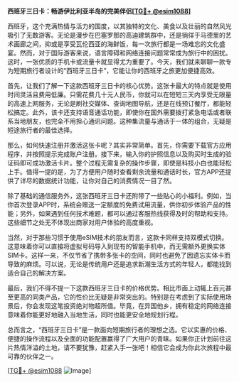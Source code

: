 **西班牙三日卡：畅游伊比利亚半岛的完美伴侣[[TG💪+ @esim1088](https://t.me/s/esim1088)]**

西班牙，这个充满热情与活力的国度，以其独特的文化、美食以及壮丽的自然风光吸引了无数游客。无论是漫步在巴塞罗那的高迪建筑群中，还是徜徉于马德里的艺术画廊之间，抑或是享受瓦伦西亚的海鲜饭，每一次旅行都是一场难忘的文化盛宴。然而，对于国际游客来说，语言障碍和网络连接问题常常成为旅行中的困扰。这时，一张优质的手机卡或流量卡就显得尤为重要了。今天，我们就来聊聊一款专为短期旅行者设计的“西班牙三日卡”，它能让你的西班牙之旅更加便捷高效。

首先，让我们了解一下这款西班牙三日卡的核心优势。这张卡最大的特点就是使用时间灵活且费用低廉。只需花费几十元人民币，你就可以在短短三天内享受无限量的高速上网服务，无论是刷社交媒体、查询地图导航，还是在线预订餐厅，都能轻松搞定。此外，该卡还支持语音通话功能，即使你在国外需要拨打紧急电话或者联系当地朋友，也完全不用担心通讯问题。这种集流量与通话于一体的组合，无疑是短途旅行者的最佳选择。

那么，如何快速注册并激活这张卡呢？其实非常简单。首先，你需要下载官方应用程序，并按照提示完成账户注册。接下来，输入你的护照信息以及购买时生成的验证码即可成功激活卡片。整个过程无需复杂的操作步骤，即使是科技小白也能轻松上手。值得一提的是，为了方便用户随时查看剩余流量和通话时长，官方APP还提供了详尽的数据统计功能，让你对自己的消费情况一目了然。

除了基础的通信服务外，这张西班牙三日卡还附带了一些贴心的小福利。例如，当你首次登录APP时，系统会赠送一定额度的免费试用流量，供你初步体验产品的性能；另外，如果遇到任何技术难题，都可以通过客服热线获得及时的帮助和支持。这些细节之处无不体现出商家对用户体验的高度重视。

当然，对于那些习惯于使用eSIM技术的朋友而言，这款卡同样支持双模式切换。这意味着你可以直接将虚拟号码导入到现有的智能手机中，而无需额外更换实体SIM卡。这样一来，不仅节省了携带多张卡的空间，同时也避免了因遗忘实体卡而导致的麻烦。可以说，无论是传统用户还是追求新潮生活方式的年轻人，都能找到适合自己的解决方案。

最后，我们不得不提一下这款西班牙三日卡的价格优势。相比市面上动辄上百元甚至更高的同类产品，它的性价比无疑是非常突出的。特别是在考虑到了实际使用场景后，你会发现这笔投资绝对物超所值。毕竟，在异国他乡，拥有稳定的网络连接意味着你能更好地融入当地生活，同时也能更安全地规划行程。

总而言之，“西班牙三日卡”是一款面向短期旅行者的理想之选。它以实惠的价格、便捷的操作流程以及全面的功能配置赢得了广大用户的青睐。如果你正计划前往这片热情洋溢的土地，请不要犹豫，赶紧入手一张吧！相信它会成为你此次旅程中最可靠的伙伴之一。

[[TG💪+ @esim1088](https://t.me/s/esim1088) ![Image](https://i.postimg.cc/4NQfJmqS/Snipaste-2025-05-13-00-14-12.png)]